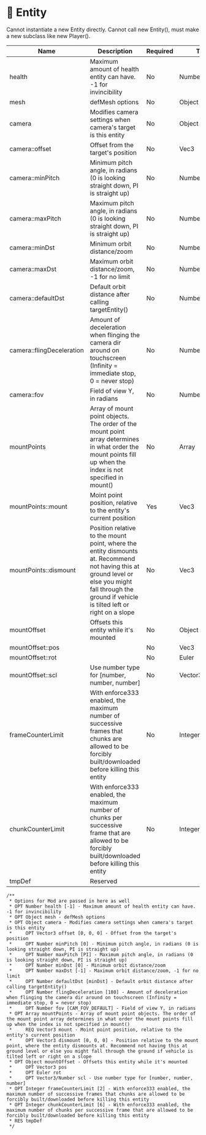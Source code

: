 # 🎅 Entity

Cannot instantiate a new Entity directly. Cannot call new Entity(), must make a new subclass like new Player().

| Name                      | Description                                                                                                                                                                                            | Required | Type           | Default             |
| ------------------------- | ------------------------------------------------------------------------------------------------------------------------------------------------------------------------------------------------------ | -------- | -------------- | ------------------- |
| health                    | Maximum amount of health entity can have. -1 for invincibility                                                                                                                                         | No       | Number         | -1                  |
| mesh                      | defMesh options                                                                                                                                                                                        | No       | Object         |                     |
| camera                    | Modifies camera settings when camera's target is this entity                                                                                                                                           | No       | Object         |                     |
| camera::offset            | Offset from the target's position                                                                                                                                                                      | No       | Vec3           | \[0,0,0]            |
| camera::minPitch          | Minimum pitch angle, in radians (0 is looking straight down, PI is straight up)                                                                                                                        | No       | Number         | 0                   |
| camera::maxPitch          | Maximum pitch angle, in radians (0 is looking straight down, PI is straight up)                                                                                                                        | No       | Number         | PI                  |
| camera::minDst            | Minimum orbit distance/zoom                                                                                                                                                                            | No       | Number         | 0                   |
| camera::maxDst            | Maximum orbit distance/zoom, -1 for no limit                                                                                                                                                           | No       | Number         | -1                  |
| camera::defaultDst        | Default orbit distance after calling targetEntity()                                                                                                                                                    | No       | Number         | minDst              |
| camera::flingDeceleration | Amount of deceleration when flinging the camera dir around on touchscreen (Infinity = immediate stop, 0 = never stop)                                                                                  | No       | Number         | 180                 |
| camera::fov               | Field of view Y, in radians                                                                                                                                                                            | No       | Number         | CAM\_FOV_\__DEFAULT |
| mountPoints               | Array of mount point objects. The order of the mount point array determines in what order the mount points fill up when the index is not specified in mount()                                          | No       | Array          |                     |
| mountPoints::mount        | Moint point position, relative to the entity's current position                                                                                                                                        | Yes      | Vec3           |                     |
| mountPoints::dismount     | Position relative to the mount point, where the entity dismounts at. Recommend not having this at ground level or else you might fall through the ground if vehicle is tilted left or right on a slope | No       | Vec3           | \[0,0,0]            |
| mountOffset               | Offsets this entity while it's mounted                                                                                                                                                                 | No       | Object         |                     |
| mountOffset::pos          |                                                                                                                                                                                                        | No       | Vec3           |                     |
| mountOffset::rot          |                                                                                                                                                                                                        | No       | Euler          |                     |
| mountOffset::scl          | Use number type for \[number, number, number]                                                                                                                                                          | No       | Vector3/Number |                     |
| frameCounterLimit         | With enforce333 enabled, the maximum number of successive frames that chunks are allowed to be forcibly built/downloaded before killing this entity                                                    | No       | Integer        | 2                   |
| chunkCounterLimit         | With enforce333 enabled, the maximum number of chunks per successive frame that are allowed to be forcibly built/downloaded before killing this entity                                                 | No       | Integer        | 6                   |
| tmpDef                    | Reserved                                                                                                                                                                                               |          |                |                     |

```
/**
 * Options for Mod are passed in here as well
 * OPT Number health [-1] - Maximum amount of health entity can have. -1 for invincibility
 * OPT Object mesh - defMesh options
 * OPT Object camera - Modifies camera settings when camera's target is this entity
 *     OPT Vector3 offset [0, 0, 0] - Offset from the target's position
 *     OPT Number minPitch [0] - Minimum pitch angle, in radians (0 is looking straight down, PI is straight up)
 *     OPT Number maxPitch [PI] - Maximum pitch angle, in radians (0 is looking straight down, PI is straight up)
 *     OPT Number minDst [0] - Minimum orbit distance/zoom
 *     OPT Number maxDst [-1] - Maximum orbit distance/zoom, -1 for no limit
 *     OPT Number defaultDst [minDst] - Default orbit distance after calling targetEntity()
 *     OPT Number flingDeceleration [180] - Amount of deceleration when flinging the camera dir around on touchscreen (Infinity = immediate stop, 0 = never stop)
 *     OPT Number fov [CAM_FOV_DEFAULT] - Field of view Y, in radians
 * OPT Array mountPoints - Array of mount point objects. The order of the mount point array determines in what order the mount points fill up when the index is not specified in mount()
 *     REQ Vector3 mount - Moint point position, relative to the entity's current position
 *     OPT Vector3 dismount [0, 0, 0] - Position relative to the mount point, where the entity dismounts at. Recommend not having this at ground level or else you might fall through the ground if vehicle is tilted left or right on a slope
 * OPT Object mountOffset - Offsets this entity while it's mounted
 *     OPT Vector3 pos
 *     OPT Euler rot
 *     OPT Vector3/Number scl - Use number type for [number, number, number]
 * OPT Integer frameCounterLimit [2] - With enforce333 enabled, the maximum number of successive frames that chunks are allowed to be forcibly built/downloaded before killing this entity
 * OPT Integer chunkCounterLimit [6] - With enforce333 enabled, the maximum number of chunks per successive frame that are allowed to be forcibly built/downloaded before killing this entity
 * RES tmpDef
 */
```

